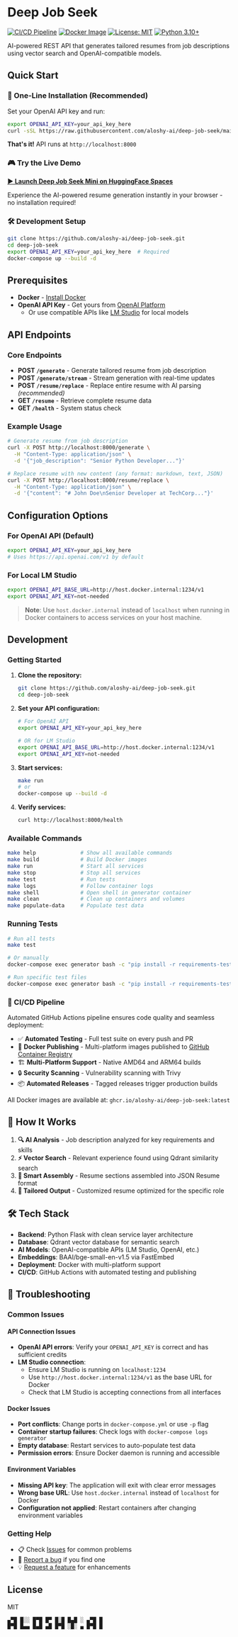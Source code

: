 # Deep Job Seek

[![CI/CD Pipeline](https://github.com/aloshy-ai/deep-job-seek/actions/workflows/ci-cd.yml/badge.svg)](https://github.com/aloshy-ai/deep-job-seek/actions/workflows/ci-cd.yml)
[![Docker Image](https://img.shields.io/badge/docker-ghcr.io-blue?logo=docker)](https://github.com/aloshy-ai/deep-job-seek/pkgs/container/deep-job-seek)
[![License: MIT](https://img.shields.io/badge/License-MIT-yellow.svg)](https://opensource.org/licenses/MIT)
[![Python 3.10+](https://img.shields.io/badge/python-3.10+-blue.svg)](https://www.python.org/downloads/)

AI-powered REST API that generates tailored resumes from job descriptions using vector search and OpenAI-compatible models.

## Quick Start

### 🚀 One-Line Installation (Recommended)
Set your OpenAI API key and run:
```bash
export OPENAI_API_KEY=your_api_key_here
curl -sSL https://raw.githubusercontent.com/aloshy-ai/deep-job-seek/main/run.sh | bash
```
**That's it!** API runs at `http://localhost:8000`

### 🎮 Try the Live Demo
**[▶️ Launch Deep Job Seek Mini on HuggingFace Spaces](https://huggingface.co/spaces/aloshy-ai/deep-job-seek-mini)**

Experience the AI-powered resume generation instantly in your browser - no installation required!

### 🛠️ Development Setup
```bash
git clone https://github.com/aloshy-ai/deep-job-seek.git
cd deep-job-seek
export OPENAI_API_KEY=your_api_key_here  # Required
docker-compose up --build -d
```

## Prerequisites
- **Docker** - [Install Docker](https://docs.docker.com/get-docker/)
- **OpenAI API Key** - Get yours from [OpenAI Platform](https://platform.openai.com/api-keys)
  - Or use compatible APIs like [LM Studio](https://lmstudio.ai/) for local models

## API Endpoints

### Core Endpoints
- **POST `/generate`** - Generate tailored resume from job description
- **POST `/generate/stream`** - Stream generation with real-time updates  
- **POST `/resume/replace`** - Replace entire resume with AI parsing *(recommended)*
- **GET `/resume`** - Retrieve complete resume data
- **GET `/health`** - System status check

### Example Usage
```bash
# Generate resume from job description
curl -X POST http://localhost:8000/generate \
  -H "Content-Type: application/json" \
  -d '{"job_description": "Senior Python Developer..."}'

# Replace resume with new content (any format: markdown, text, JSON)
curl -X POST http://localhost:8000/resume/replace \
  -H "Content-Type: application/json" \
  -d '{"content": "# John Doe\nSenior Developer at TechCorp..."}'
```

## Configuration Options

### For OpenAI API (Default)
```bash
export OPENAI_API_KEY=your_api_key_here
# Uses https://api.openai.com/v1 by default
```

### For Local LM Studio
```bash
export OPENAI_API_BASE_URL=http://host.docker.internal:1234/v1
export OPENAI_API_KEY=not-needed
```
> **Note**: Use `host.docker.internal` instead of `localhost` when running in Docker containers to access services on your host machine.

## Development

### Getting Started

1.  **Clone the repository:**
    ```bash
    git clone https://github.com/aloshy-ai/deep-job-seek.git
    cd deep-job-seek
    ```

2.  **Set your API configuration:**
    ```bash
    # For OpenAI API
    export OPENAI_API_KEY=your_api_key_here
    
    # OR for LM Studio  
    export OPENAI_API_BASE_URL=http://host.docker.internal:1234/v1
    export OPENAI_API_KEY=not-needed
    ```

3.  **Start services:**
    ```bash
    make run
    # or
    docker-compose up --build -d
    ```

4.  **Verify services:**
    ```bash
    curl http://localhost:8000/health
    ```

### Available Commands

```bash
make help              # Show all available commands
make build             # Build Docker images
make run               # Start all services  
make stop              # Stop all services
make test              # Run tests
make logs              # Follow container logs
make shell             # Open shell in generator container
make clean             # Clean up containers and volumes
make populate-data     # Populate test data
```

### Running Tests

```bash
# Run all tests
make test

# Or manually
docker-compose exec generator bash -c "pip install -r requirements-test.txt && pytest"

# Run specific test files
docker-compose exec generator bash -c "pip install -r requirements-test.txt && pytest tests/unit/"
```

### 🔄 CI/CD Pipeline

Automated GitHub Actions pipeline ensures code quality and seamless deployment:

- ✅ **Automated Testing** - Full test suite on every push and PR
- 🐳 **Docker Publishing** - Multi-platform images published to [GitHub Container Registry](https://github.com/aloshy-ai/deep-job-seek/pkgs/container/deep-job-seek)
- 🏗️ **Multi-Platform Support** - Native AMD64 and ARM64 builds
- 🔒 **Security Scanning** - Vulnerability scanning with Trivy
- 📦 **Automated Releases** - Tagged releases trigger production builds

All Docker images are available at: `ghcr.io/aloshy-ai/deep-job-seek:latest`

## 🧠 How It Works
1. **🔍 AI Analysis** - Job description analyzed for key requirements and skills
2. **⚡ Vector Search** - Relevant experience found using Qdrant similarity search  
3. **🔧 Smart Assembly** - Resume sections assembled into JSON Resume format
4. **📄 Tailored Output** - Customized resume optimized for the specific role

## 🛠️ Tech Stack
- **Backend**: Python Flask with clean service layer architecture
- **Database**: Qdrant vector database for semantic search
- **AI Models**: OpenAI-compatible APIs (LM Studio, OpenAI, etc.)
- **Embeddings**: BAAI/bge-small-en-v1.5 via FastEmbed
- **Deployment**: Docker with multi-platform support
- **CI/CD**: GitHub Actions with automated testing and publishing

## 🔧 Troubleshooting

### Common Issues

#### API Connection Issues
- **OpenAI API errors**: Verify your `OPENAI_API_KEY` is correct and has sufficient credits
- **LM Studio connection**: 
  - Ensure LM Studio is running on `localhost:1234`
  - Use `http://host.docker.internal:1234/v1` as the base URL for Docker
  - Check that LM Studio is accepting connections from all interfaces

#### Docker Issues  
- **Port conflicts**: Change ports in `docker-compose.yml` or use `-p` flag
- **Container startup failures**: Check logs with `docker-compose logs generator`
- **Empty database**: Restart services to auto-populate test data
- **Permission errors**: Ensure Docker daemon is running and accessible

#### Environment Variables
- **Missing API key**: The application will exit with clear error messages
- **Wrong base URL**: Use `host.docker.internal` instead of `localhost` for Docker
- **Configuration not applied**: Restart containers after changing environment variables

### Getting Help
- 📋 Check [Issues](https://github.com/aloshy-ai/deep-job-seek/issues) for common problems
- 🐛 [Report a bug](https://github.com/aloshy-ai/deep-job-seek/issues/new) if you find one
- 💡 [Request a feature](https://github.com/aloshy-ai/deep-job-seek/issues/new) for enhancements

## License
MIT

```
▄▀█ █░░ █▀█ █▀ █░█ █▄█ ░ ▄▀█ █
█▀█ █▄▄ █▄█ ▄█ █▀█ ░█░ ▄ █▀█ █
```